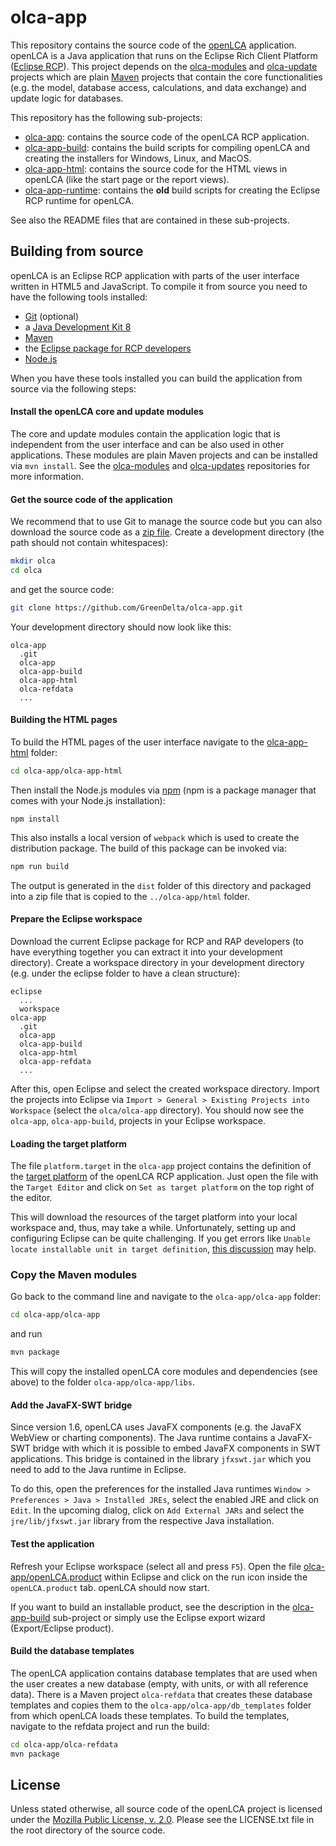 # olca-app
This repository contains the source code of the [openLCA](http://openlca.org) 
application. openLCA is a Java application that runs on the Eclipse Rich Client
Platform ([Eclipse RCP](http://wiki.eclipse.org/index.php/Rich_Client_Platform)).
This project depends on the [olca-modules](https://github.com/GreenDelta/olca-modules)
and [olca-update](https://github.com/GreenDelta/olca-updates) projects which are
plain [Maven](http://maven.apache.org/) projects that contain the core 
functionalities (e.g. the model, database access, calculations, and
data exchange) and update logic for databases. 

This repository has the following sub-projects:

* [olca-app](./olca-app): contains the source code of the openLCA RCP 
  application.
* [olca-app-build](./olca-app-build): contains the build scripts for compiling
  openLCA and creating the installers for Windows, Linux, and MacOS.
* [olca-app-html](./olca-app-html): contains the source code for the HTML views
  in openLCA (like the start page or the report views).
* [olca-app-runtime](./olca-app-runtime): contains the **old** build scripts for
  creating the Eclipse RCP runtime for openLCA.

See also the README files that are contained in these sub-projects.

## Building from source
openLCA is an Eclipse RCP application with parts of the user interface written
in HTML5 and JavaScript. To compile it from source you need to have the
following tools installed:

* [Git](https://git-scm.com/) (optional)
* a [Java Development Kit 8](http://www.oracle.com/technetwork/java/javase/downloads/jdk8-downloads-2133151.html)
* [Maven](http://maven.apache.org/)
* the [Eclipse package for RCP developers](https://www.eclipse.org/downloads/packages/)
* [Node.js](https://nodejs.org/) 

When you have these tools installed you can build the application from source
via the following steps:

#### Install the openLCA core and update modules
The core and update modules contain the application logic that is independent
from the user interface and can be also used in other applications. These
modules are plain Maven projects and can be installed via `mvn install`. See the
[olca-modules](https://github.com/GreenDelta/olca-modules) and 
[olca-updates](https://github.com/GreenDelta/olca-updates) repositories for more
information.

#### Get the source code of the application
We recommend that to use Git to manage the source code but you can also download
the source code as a [zip file](https://github.com/GreenDelta/olca-app/archive/master.zip).
Create a development directory (the path should not contain whitespaces):

```bash
mkdir olca
cd olca
```

and get the source code:

```bash
git clone https://github.com/GreenDelta/olca-app.git
```

Your development directory should now look like this:

    olca-app
      .git
      olca-app
      olca-app-build
      olca-app-html
      olca-refdata
      ...

#### Building the HTML pages
To build the HTML pages of the user interface navigate to the
[olca-app-html](./olca-app-html) folder:

```bash
cd olca-app/olca-app-html
```

Then install the Node.js modules via [npm](https://www.npmjs.com/) (npm is a
package manager that comes with your Node.js installation):

```
npm install
```


This also installs a local version of `webpack` which is used to create the
distribution package. The build of this package can be invoked via:

```bash
npm run build
```

The output is generated in the `dist` folder of this directory and packaged
into a zip file that is copied to the `../olca-app/html` folder.

#### Prepare the Eclipse workspace
Download the current Eclipse package for RCP and RAP developers (to have
everything together you can extract it into your development directory). Create
a workspace directory in your development directory (e.g. under the eclipse
folder to have a clean structure):

    eclipse
      ...
      workspace
    olca-app
      .git
      olca-app
      olca-app-build
      olca-app-html
      olca-app-refdata
      ...

After this, open Eclipse and select the created workspace directory. Import the
projects into Eclipse via `Import > General > Existing Projects into Workspace`
(select the `olca/olca-app` directory). You should now see the `olca-app`, 
`olca-app-build`, projects in your Eclipse workspace.

#### Loading the target platform 
The file `platform.target` in the `olca-app` project contains the definition of
the [target platform](https://help.eclipse.org/oxygen/index.jsp?topic=%2Forg.eclipse.pde.doc.user%2Fconcepts%2Ftarget.htm)
of the openLCA RCP application. Just open the file with the `Target Editor`
and click on `Set as target platform` on the top right of the editor.

This will download the resources of the target platform into your local
workspace and, thus, may take a while. Unfortunately, setting up and
configuring Eclipse can be quite challenging. If you get errors like
`Unable locate installable unit in target definition`,
[this discussion](https://stackoverflow.com/questions/10547007/unable-locate-installable-unit-in-target-definition)
may help. 

### Copy the Maven modules
Go back to the command line and navigate to the 
`olca-app/olca-app` folder:

```bash
cd olca-app/olca-app
```

and run 

```bash
mvn package
```

This will copy the installed openLCA core modules and dependencies (see above)
to the folder `olca-app/olca-app/libs`.

#### Add the JavaFX-SWT bridge
Since version 1.6, openLCA uses JavaFX components (e.g. the JavaFX WebView or
charting components). The Java runtime contains a JavaFX-SWT bridge with which
it is possible to embed JavaFX components in SWT applications. This bridge is
contained in the library `jfxswt.jar` which you need to add to the Java
runtime in Eclipse.

To do this, open the preferences for the installed Java runtimes 
`Window > Preferences > Java > Installed JREs`, select the enabled JRE and
click on `Edit`. In the upcoming dialog, click on `Add External JARs` and select
the `jre/lib/jfxswt.jar` library from the respective Java installation.

#### Test the application
Refresh your Eclipse workspace (select all and press `F5`). Open the file
[olca-app/openLCA.product](./olca-app/openLCA.product) within  Eclipse and click
on the run icon inside the `openLCA.product` tab. openLCA should now start.

If you want to build an installable product, see the description in the 
[olca-app-build](./olca-app-build) sub-project or simply use the Eclipse export
wizard (Export/Eclipse product).     

#### Build the database templates
The openLCA application contains database templates that are used when the user
creates a new database (empty, with units, or with all reference data). There
is a Maven project `olca-refdata` that creates these database templates and
copies them to the `olca-app/olca-app/db_templates` folder from which openLCA
loads these templates. To build the templates, navigate to the refdata project
and run the build:

```bash
cd olca-app/olca-refdata
mvn package
```

## License
Unless stated otherwise, all source code of the openLCA project is licensed
under the [Mozilla Public License, v. 2.0](http://mozilla.org/MPL/2.0/). Please
see the LICENSE.txt file in the root directory of the source code.
